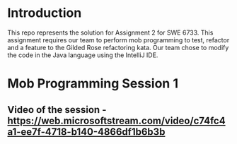 # Introduction 
This repo represents the solution for Assignment 2 for SWE 6733. This assignment requires our team to perform mob programming to test, refactor and a feature to the Gilded Rose refactoring kata. Our team chose to modify the code in the Java language using the IntelliJ IDE.

# Mob Programming Session 1

## Video of the session - https://web.microsoftstream.com/video/c74fc4a1-ee7f-4718-b140-4866df1b6b3b